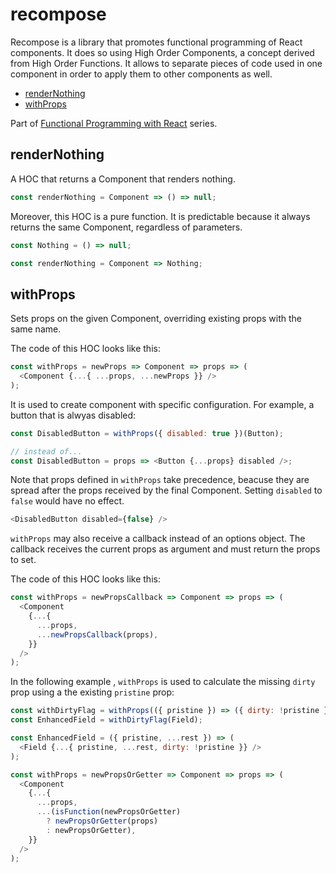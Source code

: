 # recompose <!-- omit in toc -->

Recompose is a library that promotes functional programming of React components.
It does so using High Order Components, a concept derived from High Order Functions.
It allows to separate pieces of code used in one component in order to apply them to other components as well.

- [renderNothing](#rendernothing)
- [withProps](#withprops)

Part of [Functional Programming with React](./README.md) series.

## renderNothing

A HOC that returns a Component that renders nothing.

```js
const renderNothing = Component => () => null;
```

Moreover, this HOC is a pure function.
It is predictable because it always returns the same Component, regardless of parameters.

```js
const Nothing = () => null;

const renderNothing = Component => Nothing;
```

## withProps

Sets props on the given Component, overriding existing props with the same name.

The code of this HOC looks like this:

```js
const withProps = newProps => Component => props => (
  <Component {...{ ...props, ...newProps }} />
);
```

It is used to create component with specific configuration.
For example, a button that is alwyas disabled:

```js
const DisabledButton = withProps({ disabled: true })(Button);

// instead of...
const DisabledButton = props => <Button {...props} disabled />;
```

Note that props defined in `withProps` take precedence, beacuse they are spread after the props received by the final Component.
Setting `disabled` to `false` would have no effect.

```js
<DisabledButton disabled={false} />
```

`withProps` may also receive a callback instead of an options object.
The callback receives the current props as argument and must return the props to set.

The code of this HOC looks like this:

```js
const withProps = newPropsCallback => Component => props => (
  <Component
    {...{
      ...props,
      ...newPropsCallback(props),
    }}
  />
);
```

In the following example , `withProps` is used to calculate the missing `dirty` prop using a the existing `pristine` prop:

```js
const withDirtyFlag = withProps(({ pristine }) => ({ dirty: !pristine }));
const EnhancedField = withDirtyFlag(Field);

const EnhancedField = ({ pristine, ...rest }) => (
  <Field {...{ pristine, ...rest, dirty: !pristine }} />
);
```

```js
const withProps = newPropsOrGetter => Component => props => (
  <Component
    {...{
      ...props,
      ...(isFunction(newPropsOrGetter)
        ? newPropsOrGetter(props)
        : newPropsOrGetter),
    }}
  />
);
```
